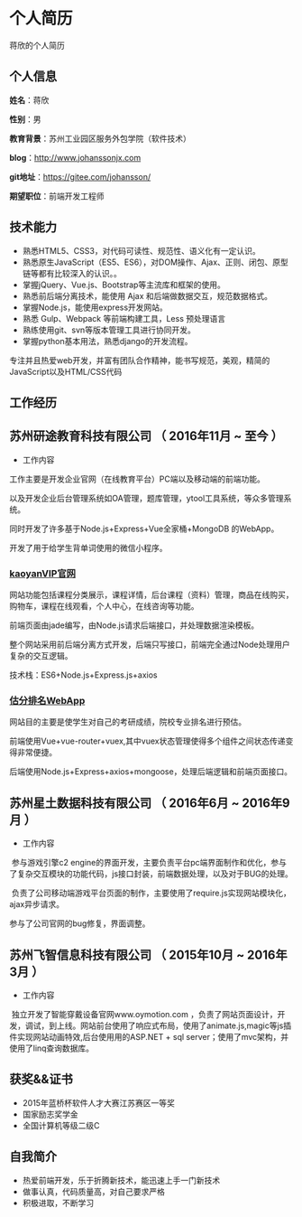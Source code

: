 个人简历
======================
蒋欣的个人简历

## 个人信息

**姓名**：蒋欣

**性别**：男

**教育背景**：苏州工业园区服务外包学院（软件技术）

**blog**：http://www.johanssonjx.com

**git地址**：https://gitee.com/johansson/

**期望职位**：前端开发工程师

## 技术能力


* 熟悉HTML5、CSS3，对代码可读性、规范性、语义化有一定认识。
* 熟悉原生JavaScript（ES5、ES6），对DOM操作、Ajax、正则、闭包、原型链等都有比较深入的认识。。
* 掌握jQuery、Vue.js、Bootstrap等主流库和框架的使用。
* 熟悉前后端分离技术，能使用 Ajax 和后端做数据交互，规范数据格式。
* 掌握Node.js，能使用express开发网站。
* 熟悉 Gulp、Webpack 等前端构建工具，Less 预处理语言
* 熟练使用git、svn等版本管理工具进行协同开发。
* 掌握python基本用法，熟悉django的开发流程。

专注并且热爱web开发，并富有团队合作精神，能书写规范，美观，精简的JavaScript以及HTML/CSS代码

## 工作经历

## 苏州研途教育科技有限公司 （ 2016年11月 ~ 至今 ）

- 工作内容

工作主要是开发企业官网（在线教育平台）PC端以及移动端的前端功能。

以及开发企业后台管理系统如OA管理，题库管理，ytool工具系统，等众多管理系统。

同时开发了许多基于Node.js+Express+Vue全家桶+MongoDB 的WebApp。

开发了用于给学生背单词使用的微信小程序。

### [kaoyanVIP官网](http://www.kaoyanvip.cn/)
网站功能包括课程分类展示，课程详情，后台课程（资料）管理，商品在线购买，购物车，课程在线观看，个人中心，在线咨询等功能。

前端页面由jade编写，由Node.js请求后端接口，并处理数据渲染模板。

整个网站采用前后端分离方式开发，后端只写接口，前端完全通过Node处理用户复杂的交互逻辑。

技术栈：ES6+Node.js+Express.js+axios

### [估分排名WebApp](http://h5.kaoyanvip.cn/estimate/#/)
网站目的主要是使学生对自己的考研成绩，院校专业排名进行预估。

前端使用Vue+vue-router+vuex,其中vuex状态管理使得多个组件之间状态传递变得非常便捷。

后端使用Node.js+Express+axios+mongoose，处理后端逻辑和前端页面接口。

## 苏州星土数据科技有限公司 （ 2016年6月 ~ 2016年9月  ）

- 工作内容

  参与游戏引擎c2 engine的界面开发，主要负责平台pc端界面制作和优化，参与了复杂交互模块的功能代码，js接口封装，前端数据处理，以及对于BUG的处理。
  
  负责了公司移动端游戏平台页面的制作，主要使用了require.js实现网站模块化，ajax异步请求。
  
  参与了公司官网的bug修复，界面调整。

## 苏州飞智信息科技有限公司 （ 2015年10月 ~ 2016年3月  ）

- 工作内容

  独立开发了智能穿戴设备官网www.oymotion.com ，负责了网站页面设计，开发，调试，到上线。网站前台使用了响应式布局，使用了animate.js,magic等js插件实现网站动画特效,后台使用用的ASP.NET + sql server；使用了mvc架构，并使用了linq查询数据库。

## 获奖&&证书

* 2015年蓝桥杯软件人才大赛江苏赛区一等奖
* 国家励志奖学金
* 全国计算机等级二级C

## 自我简介

* 热爱前端开发，乐于折腾新技术，能迅速上手一门新技术
* 做事认真，代码质量高，对自己要求严格
* 积极进取，不断学习
